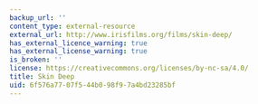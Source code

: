 ```yaml
---
backup_url: ''
content_type: external-resource
external_url: http://www.irisfilms.org/films/skin-deep/
has_external_licence_warning: true
has_external_license_warning: true
is_broken: ''
license: https://creativecommons.org/licenses/by-nc-sa/4.0/
title: Skin Deep
uid: 6f576a77-07f5-44b0-98f9-7a4bd23285bf
---
```

